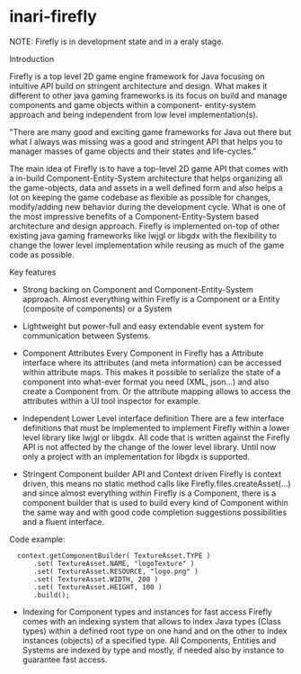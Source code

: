 # inari-firefly

NOTE: Firefly is in development state and in a eraly stage.

Introduction

Firefly is a top level 2D game engine framework for Java focusing on intuitive API build on stringent architecture and design.
What makes it different to other java gaming frameworks is its focus on build and manage components and game objects within a component-
entity-system approach and being independent from low level implementation(s).

"There are many good and exciting game frameworks for Java out there but what I always was missing was a good and stringent API that
helps you to manager masses of game objects and their states and life-cycles." 

The main idea of Firefly is to have a top-level 2D game API that comes with a in-build Component-Entity-System architecture that helps
organizing all the game-objects, data and assets in a well defined form and also helps a lot on keeping the game codebase as flexible 
as possible for changes, modify/adding new behavior during the development cycle. What is one of the most impressive benefits of a 
Component-Entity-System based architecture and design approach.
Firefly is implemented on-top of other existing java gaming frameworks like lwjgl or libgdx with the flexibility to change the lower level 
implementation while reusing as much of the game code as possible.


Key features

- Strong backing on Component and Component-Entity-System approach.
  Almost everything within Firefly is a Component or a Entity (composite of components) or a System

- Lightweight but power-full and easy extendable event system for communication between Systems.  

- Component Attributes
  Every Component in Firefly has a Attribute interface where its attributes (and meta information) can be accessed within attribute maps.
  This makes it possible to serialize the state of a component into what-ever format you need (XML, json...) and also create a Component from.
  Or the attribute mapping allows to access the attributes within a UI tool inspector for example. 

- Independent Lower Level interface definition
  There are a few interface definitions that must be implemented to implement Firefly within a lower level library like lwjgl or libgdx.
  All code that is written against the Firefly API is not affected by the change of the lower level library. 
  Until now only a project with an implementation for libgdx is supported.

- Stringent Component builder API and Context driven
  Firefly is context driven, this means no static method calls like Firefly.files.createAsset(...) and since almost everything within Firefly
  is a Component, there is a component builder that is used to build every kind of Component within the same way and with good code completion 
  suggestions possibilities and a fluent interface. 
  
Code example:

```
  context.getComponentBuilder( TextureAsset.TYPE )
      .set( TextureAsset.NAME, "logoTexture" )
      .set( TextureAsset.RESOURCE, "logo.png" )
      .set( TextureAsset.WIDTH, 200 )
      .set( TextureAsset.HEIGHT, 100 )
      .build();
```

- Indexing for Component types and instances for fast access
  Firefly comes with an indexing system that allows to index Java types (Class types) within a defined root type on one hand and on the other
  to index instances (objects) of a specified type. All Components, Entities and Systems are indexed by type and mostly, if needed also by instance
  to guarantee fast access.

